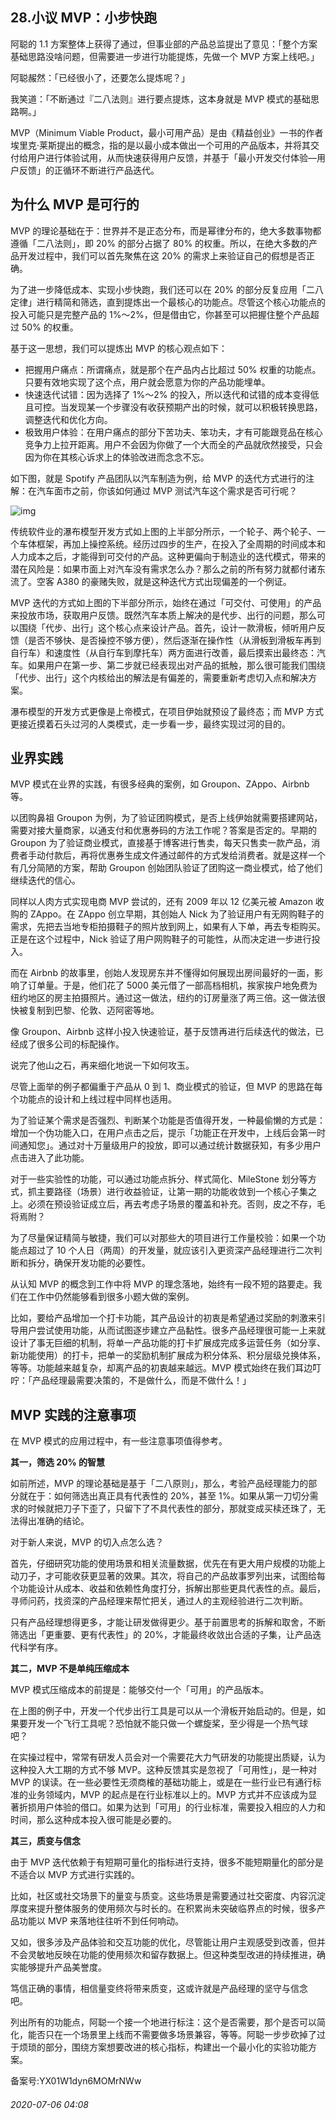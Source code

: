 ## 28.小议 MVP：小步快跑
阿聪的 1.1 方案整体上获得了通过，但事业部的产品总监提出了意见：「整个方案基础思路没啥问题，但需要进一步进行功能提炼，先做一个 MVP 方案上线吧。」 


阿聪赧然：「已经很小了，还要怎么提炼呢？」 


我笑道：「不断通过『二八法则』进行要点提炼，这本身就是 MVP 模式的基础思路啊。」 


MVP（Minimum Viable Product，最小可用产品）是由《精益创业》一书的作者埃里克·莱斯提出的概念，指的是以最小成本做出一个可用的产品版本，并将其交付给用户进行体验试用，从而快速获得用户反馈，并基于「最小开发交付体验—用户反馈」的正循环不断进行产品迭代。 


为什么 MVP 是可行的
------------


MVP 的理论基础在于：世界并不是正态分布，而是幂律分布的，绝大多数事物都遵循「二八法则」，即 20% 的部分占据了 80% 的权重。所以，在绝大多数的产品开发过程中，我们可以首先聚焦在这 20% 的需求上来验证自己的假想是否正确。 


为了进一步降低成本、实现小步快跑，我们还可以在 20% 的部分反复应用「二八定律」进行精简和筛选，直到提炼出一个最核心的功能点。尽管这个核心功能点的投入可能只是完整产品的 1%～2%，但是借由它，你甚至可以把握住整个产品超过 50% 的权重。 


基于这一思想，我们可以提炼出 MVP 的核心观点如下： 


* 把握用户痛点：所谓痛点，就是那个在产品内占比超过 50% 权重的功能点。只要有效地实现了这个点，用户就会愿意为你的产品功能埋单。
* 快速迭代试错：因为选择了 1%～2% 的投入，所以迭代和试错的成本变得低且可控。当发现某一个步骤没有收获预期产出的时候，就可以积极转换思路，调整迭代和优化方向。
* 极致用户体验：在用户痛点的部分下苦功夫、笨功夫，才有可能跟竞品在核心竞争力上拉开距离。用户不会因为你做了一个大而全的产品就欣然接受，只会因为你在其核心诉求上的体验改进而念念不忘。

如下图，就是 Spotify 产品团队以汽车制造为例，给 MVP 的迭代方式进行的注解：在汽车面市之前，你该如何通过 MVP 测试汽车这个需求是否可行呢？ 


![img](https://pic3.zhimg.com/v2-f2ec2431eaa039491ae693ac02198bd4.webp)

传统软件业的瀑布模型开发方式如上图的上半部分所示，一个轮子、两个轮子、一个车体框架，再加上操控系统。经历过四步的生产，在投入了全周期的时间成本和人力成本之后，才能得到可交付的产品。这种更偏向于制造业的迭代模式，带来的潜在风险是：如果市面上对汽车没有需求怎么办？那么之前的所有努力就都付诸东流了。空客 A380 的豪赌失败，就是这种迭代方式出现偏差的一个例证。 


MVP 迭代的方式如上图的下半部分所示，始终在通过「可交付、可使用」的产品来投放市场，获取用户反馈。既然汽车本质上解决的是代步、出行的问题，那么可以围绕「代步、出行」这个核心点来设计产品。首先，设计一款滑板，倾听用户反馈（是否不够快、是否操控不够方便），然后逐渐在操作性（从滑板到滑板车再到自行车）和速度性（从自行车到摩托车）两方面进行改善，最后摸索出最终态：汽车。如果用户在第一步、第二步就已经表现出对产品的抵触，那么很可能我们围绕「代步、出行」这个内核给出的解法是有偏差的，需要重新考虑切入点和解决方案。 


瀑布模型的开发方式更像是上帝模式，在项目伊始就预设了最终态；而 MVP 方式更接近摸着石头过河的人类模式，走一步看一步，最终实现过河的目的。 


业界实践
----


MVP 模式在业界的实践，有很多经典的案例，如 Groupon、ZAppo、Airbnb 等。 


以团购鼻祖 Groupon 为例，为了验证团购模式，是否上线伊始就需要搭建网站，需要对接大量商家，以通支付和优惠券码的方法工作呢？答案是否定的。早期的 Groupon 为了验证商业模式，直接基于博客进行售卖，每天只售卖一款产品，消费者手动付款后，再将优惠券生成文件通过邮件的方式发给消费者。就是这样一个有几分简陋的方案，帮助 Groupon 创始团队验证了团购这一商业模式，给了他们继续迭代的信心。 


同样以人肉方式实现电商 MVP 尝试的，还有 2009 年以 12 亿美元被 Amazon 收购的 ZAppo。在 ZAppo 创立早期，其创始人 Nick 为了验证用户有无网购鞋子的需求，先把去当地专柜拍摄鞋子的照片放到网上，如果有人下单，再去专柜购买。正是在这个过程中，Nick 验证了用户网购鞋子的可能性，从而决定进一步进行投入。 


而在 Airbnb 的故事里，创始人发现房东并不懂得如何展现出房间最好的一面，影响了订单量。于是，他们花了 5000 美元借了一部高档相机，挨家挨户地免费为纽约地区的房主拍摄照片。通过这一做法，纽约的订房量涨了两三倍。这一做法很快被复制到巴黎、伦敦、迈阿密等地。 


像 Groupon、Airbnb 这样小投入快速验证，基于反馈再进行后续迭代的做法，已经成了很多公司的标配操作。 


说完了他山之石，再来细化地说一下如何攻玉。 


尽管上面举的例子都偏重于产品从 0 到 1、商业模式的验证，但 MVP 的思路在每个功能点的设计和上线过程中同样也适用。 


为了验证某个需求是否强烈、判断某个功能是否值得开发，一种最偷懒的方式是：增加一个伪功能入口，在用户点击之后，提示「功能正在开发中，上线后会第一时间通知您」。通过对十万量级用户的投放，即可以通过统计数据获知，有多少用户点击进入了此功能。 


对于一些实验性的功能，可以通过功能点拆分、样式简化、MileStone 划分等方式，抓主要路径（场景）进行收益验证，让第一期的功能收敛到一个核心子集之上。必须在预设验证成立后，再去考虑子场景的覆盖和补充。否则，皮之不存，毛将焉附？ 


为了尽量保证精简与敏捷，我们可以对那些大的项目进行工作量校验：如果一个功能点超过了 10 个人日（两周）的开发量，就应该引入更资深产品经理进行二次判断和拆分，确保开发功能的必要性。 


从认知 MVP 的概念到工作中将 MVP 的理念落地，始终有一段不短的路要走。我们在工作中仍然能够看到很多小题大做的案例。 


比如，要给产品增加一个打卡功能，其产品设计的初衷是希望通过奖励的刺激来引导用户尝试使用功能，从而试图逐步建立产品黏性。很多产品经理很可能一上来就设计了事无巨细的机制，将单一产品功能的打卡扩展成完成多运营任务（如分享、新功能使用）的打卡，把单一的奖励机制扩展成为积分体系、积分层级兑换体系，等等。功能越来越复杂，却离产品的初衷越来越远。MVP 模式始终在我们耳边叮咛：「产品经理最需要决策的，不是做什么，而是不做什么！」 


MVP 实践的注意事项
-----------


在 MVP 模式的应用过程中，有一些注意事项值得参考。 


**其一，筛选 20% 的智慧**


如前所述，MVP 的理论基础是基于「二八原则」，那么，考验产品经理能力的部分就在于：如何筛选出真正具有代表性的 20%，甚至 1%。如果从第一刀切分需求的时候就把刀子下歪了，只留下了不具代表性的部分，那就变成买椟还珠了，无法得出准确的结论。 


对于新人来说，MVP 的切入点怎么选？ 


首先，仔细研究功能的使用场景和相关流量数据，优先在有更大用户规模的功能上动刀子，才可能收获更显著的效果。其次，将自己的产品故事罗列出来，试图给每个功能设计从成本、收益和依赖性角度打分，拆解出那些更具代表性的点。最后，寻师问药，找资深的产品经理来帮忙把关，通过人的主观经验进行二次判断。 


只有产品经理想得更多，才能让研发做得更少。基于前置思考的拆解和取舍，不断筛选出「更重要、更有代表性」的 20%，才能最终收敛出合适的子集，让产品迭代科学有序。 


**其二，MVP 不是单纯压缩成本**


MVP 模式压缩成本的前提是：能够交付一个「可用」的产品版本。 


在上图的例子中，开发一个代步出行工具是可以从一个滑板开始启动的。但是，如果要开发一个飞行工具呢？恐怕就不能只做一个螺旋桨，至少得是一个热气球吧？ 


在实操过程中，常常有研发人员会对一个需要花大力气研发的功能提出质疑，认为这种投入大工期的方式不够 MVP。这种反馈其实是忽视了「可用性」，是一种对 MVP 的误读。在一些必要性无须商榷的基础功能上，或是在一些行业已有通行标准的业务领域内，MVP 的起点是在行业标准以上的。MVP 方式并不应该成为显著折损用户体验的借口。如果为达到「可用」的行业标准，需要投入相应的人力和时间，那么这种成本投入很可能是必要的。 


**其三，质变与信念**


由于 MVP 迭代依赖于有短期可量化的指标进行支持，很多不能短期量化的部分是不适合以 MVP 方式进行实践的。 


比如，社区或社交场景下的量变与质变。这些场景是需要通过社交密度、内容沉淀厚度来提升整体服务的使用频次与时长的。在积累尚未突破临界点的时候，很多产品功能以 MVP 来落地往往听不到任何响动。 


又如，很多涉及产品体验和交互功能的优化，尽管能让用户主观感受到改善，但并不会灵敏地反映在功能的使用频次和留存数据上。但这种类型改进的持续推进，确实能够提升产品美誉度。 


笃信正确的事情，相信量变终将带来质变，这或许就是产品经理的坚守与信念吧。 


列出所有的功能点，阿聪一个接一个地进行标注：这个是否需要，那个是否可以简化，能否只在一个场景里上线而不需要做多场景兼容，等等。阿聪一步步砍掉了过于烦琐的部分，围绕方案想要改进的核心指标，构建出一个最小化的实验功能方案。 


备案号:YX01W1dyn6MOMrNWw


###### 2020-07-06 04:08
